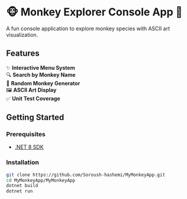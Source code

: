 # 🐵 Monkey Explorer Console App 🐒

A fun console application to explore monkey species with ASCII art visualization.

## Features

✨ **Interactive Menu System**  
🔍 **Search by Monkey Name**  
🎲 **Random Monkey Generator**  
🖼️ **ASCII Art Display**  
✅ **Unit Test Coverage**

## Getting Started

### Prerequisites
- [.NET 8 SDK](https://dotnet.microsoft.com/download)

### Installation
```bash
git clone https://github.com/Soroush-hashemi/MyMonkeyApp.git
cd MyMonkeyApp/MyMonkeyApp
dotnet build 
dotnet run 
